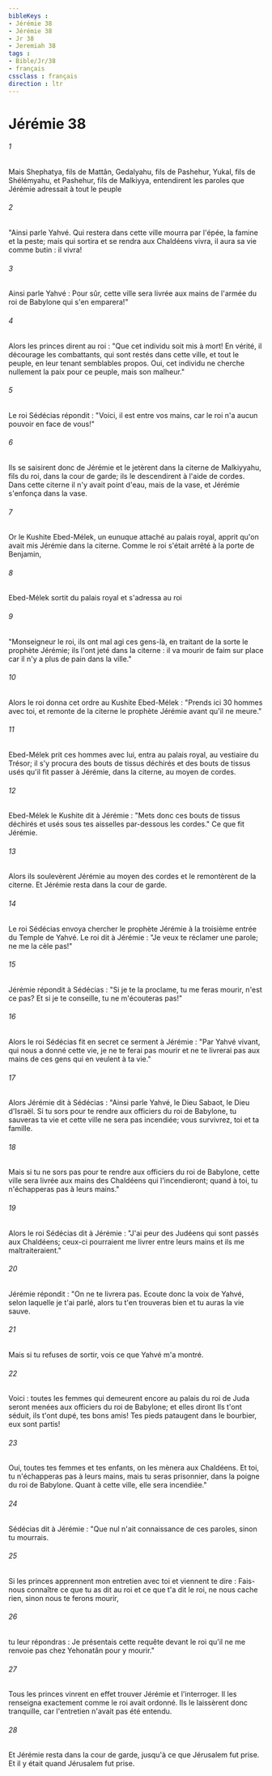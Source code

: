 ```yaml
---
bibleKeys : 
- Jérémie 38
- Jérémie 38
- Jr 38
- Jeremiah 38
tags : 
- Bible/Jr/38
- français
cssclass : français
direction : ltr
---
```


# Jérémie 38

###### 1
Mais Shephatya, fils de Mattân, Gedalyahu, fils de Pashehur, Yukal, fils de Shélémyahu, et Pashehur, fils de Malkiyya, entendirent les paroles que Jérémie adressait à tout le peuple
###### 2
"Ainsi parle Yahvé. Qui restera dans cette ville mourra par l'épée, la famine et la peste; mais qui sortira et se rendra aux Chaldéens vivra, il aura sa vie comme butin : il vivra!
###### 3
Ainsi parle Yahvé : Pour sûr, cette ville sera livrée aux mains de l'armée du roi de Babylone qui s'en emparera!"
###### 4
Alors les princes dirent au roi : "Que cet individu soit mis à mort! En vérité, il décourage les combattants, qui sont restés dans cette ville, et tout le peuple, en leur tenant semblables propos. Oui, cet individu ne cherche nullement la paix pour ce peuple, mais son malheur."
###### 5
Le roi Sédécias répondit : "Voici, il est entre vos mains, car le roi n'a aucun pouvoir en face de vous!"
###### 6
Ils se saisirent donc de Jérémie et le jetèrent dans la citerne de Malkiyyahu, fils du roi, dans la cour de garde; ils le descendirent à l'aide de cordes. Dans cette citerne il n'y avait point d'eau, mais de la vase, et Jérémie s'enfonça dans la vase.
###### 7
Or le Kushite Ebed-Mélek, un eunuque attaché au palais royal, apprit qu'on avait mis Jérémie dans la citerne. Comme le roi s'était arrêté à la porte de Benjamin,
###### 8
Ebed-Mélek sortit du palais royal et s'adressa au roi
###### 9
"Monseigneur le roi, ils ont mal agi ces gens-là, en traitant de la sorte le prophète Jérémie; ils l'ont jeté dans la citerne : il va mourir de faim sur place car il n'y a plus de pain dans la ville."
###### 10
Alors le roi donna cet ordre au Kushite Ebed-Mélek : "Prends ici 30 hommes avec toi, et remonte de la citerne le prophète Jérémie avant qu'il ne meure."
###### 11
Ebed-Mélek prit ces hommes avec lui, entra au palais royal, au vestiaire du Trésor; il s'y procura des bouts de tissus déchirés et des bouts de tissus usés qu'il fit passer à Jérémie, dans la citerne, au moyen de cordes.
###### 12
Ebed-Mélek le Kushite dit à Jérémie : "Mets donc ces bouts de tissus déchirés et usés sous tes aisselles par-dessous les cordes." Ce que fit Jérémie.
###### 13
Alors ils soulevèrent Jérémie au moyen des cordes et le remontèrent de la citerne. Et Jérémie resta dans la cour de garde.
###### 14
Le roi Sédécias envoya chercher le prophète Jérémie à la troisième entrée du Temple de Yahvé. Le roi dit à Jérémie : "Je veux te réclamer une parole; ne me la cèle pas!"
###### 15
Jérémie répondit à Sédécias : "Si je te la proclame, tu me feras mourir, n'est ce pas? Et si je te conseille, tu ne m'écouteras pas!"
###### 16
Alors le roi Sédécias fit en secret ce serment à Jérémie : "Par Yahvé vivant, qui nous a donné cette vie, je ne te ferai pas mourir et ne te livrerai pas aux mains de ces gens qui en veulent à ta vie."
###### 17
Alors Jérémie dit à Sédécias : "Ainsi parle Yahvé, le Dieu Sabaot, le Dieu d'Israël. Si tu sors pour te rendre aux officiers du roi de Babylone, tu sauveras ta vie et cette ville ne sera pas incendiée; vous survivrez, toi et ta famille.
###### 18
Mais si tu ne sors pas pour te rendre aux officiers du roi de Babylone, cette ville sera livrée aux mains des Chaldéens qui l'incendieront; quand à toi, tu n'échapperas pas à leurs mains."
###### 19
Alors le roi Sédécias dit à Jérémie : "J'ai peur des Judéens qui sont passés aux Chaldéens; ceux-ci pourraient me livrer entre leurs mains et ils me maltraiteraient."
###### 20
Jérémie répondit : "On ne te livrera pas. Ecoute donc la voix de Yahvé, selon laquelle je t'ai parlé, alors tu t'en trouveras bien et tu auras la vie sauve.
###### 21
Mais si tu refuses de sortir, vois ce que Yahvé m'a montré.
###### 22
Voici : toutes les femmes qui demeurent encore au palais du roi de Juda seront menées aux officiers du roi de Babylone; et elles diront Ils t'ont séduit, ils t'ont dupé, tes bons amis! Tes pieds pataugent dans le bourbier, eux sont partis!
###### 23
Oui, toutes tes femmes et tes enfants, on les mènera aux Chaldéens. Et toi, tu n'échapperas pas à leurs mains, mais tu seras prisonnier, dans la poigne du roi de Babylone. Quant à cette ville, elle sera incendiée."
###### 24
Sédécias dit à Jérémie : "Que nul n'ait connaissance de ces paroles, sinon tu mourrais.
###### 25
Si les princes apprennent mon entretien avec toi et viennent te dire : Fais-nous connaître ce que tu as dit au roi et ce que t'a dit le roi, ne nous cache rien, sinon nous te ferons mourir,
###### 26
tu leur répondras : Je présentais cette requête devant le roi qu'il ne me renvoie pas chez Yehonatân pour y mourir."
###### 27
Tous les princes vinrent en effet trouver Jérémie et l'interroger. Il les renseigna exactement comme le roi avait ordonné. Ils le laissèrent donc tranquille, car l'entretien n'avait pas été entendu.
###### 28
Et Jérémie resta dans la cour de garde, jusqu'à ce que Jérusalem fut prise. Et il y était quand Jérusalem fut prise.
